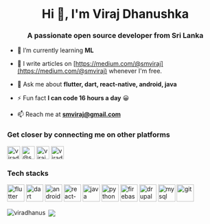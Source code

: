 <h1 align="center">Hi 👋, I'm Viraj Dhanushka</h1>
<h3 align="center">A passionate open source developer from Sri Lanka</h3>

- 🌱 I’m currently learning **ML**

- 📝 I write articles on [https://medium.com/@smviraj](https://medium.com/@smviraj) whenever I'm free. 

- 💬 Ask me about **flutter, dart, react-native, android, java**

- ⚡ Fun fact **I can code 16 hours a day** 😀 

- 📫 Reach me at **smviraj@gmail.com**

### Get closer by connecting me on other platforms

<p align="left">
<a href="https://www.linkedin.com/in/viraj-dhanushka-907467143/" target="blank"><img align="center" src="https://cdn.jsdelivr.net/npm/simple-icons@3.0.1/icons/linkedin.svg" alt="viradhanus" height="30" width="30" /></a>
<a href="https://medium.com/@smviraj" target="blank"><img align="center" src="https://cdn.jsdelivr.net/npm/simple-icons@3.0.1/icons/medium.svg" alt="@smviraj" height="30" width="30" /></a>
<a href="https://stackoverflow.com/users/11431672/viraj-dhanushka" target="blank"><img align="center" src="https://cdn.jsdelivr.net/npm/simple-icons@3.0.1/icons/stackoverflow.svg" alt="viraj-dhanushka" height="30" width="30" /></a>
<a href="https://www.facebook.com/profile.php?id=100001381124062" target="blank"><img align="center" src="https://cdn.jsdelivr.net/npm/simple-icons@3.0.1/icons/facebook.svg" alt="viradhanus" height="30" width="30" /></a>
</p>

### Tech stacks
<!-- BLOG-POST-LIST:START -->
<!-- BLOG-POST-LIST:END -->

<p align="left">
  <img src="https://www.vectorlogo.zone/logos/flutterio/flutterio-icon.svg" alt="flutter" width="40" height="40"/> 
  <img src="https://www.vectorlogo.zone/logos/dartlang/dartlang-icon.svg" alt="dart" width="40" height="40"/> 
  <img src="https://www.vectorlogo.zone/logos/android/android-icon.svg" alt="android" width="40" height="40"/> 
  <img src="https://www.vectorlogo.zone/logos/reactjs/reactjs-icon.svg" alt="react-native" width="40" height="40"/> 
  <img src="https://www.vectorlogo.zone/logos/java/java-icon.svg" alt="java" width="40" height="40"/> 
  <img src="https://www.vectorlogo.zone/logos/python/python-icon.svg" alt="python" width="40" height="40"/>   
  <img src="https://www.vectorlogo.zone/logos/firebase/firebase-icon.svg" alt="firebase" width="40" height="40"/> 
  <img src="https://www.vectorlogo.zone/logos/drupal/drupal-icon.svg" alt="drupal" width="40" height="40"/> 
  <img src="https://www.vectorlogo.zone/logos/mysql/mysql-icon.svg" alt="mysql" width="40" height="40"/>
  <img src="https://www.vectorlogo.zone/logos/git-scm/git-scm-icon.svg" alt="git" width="40" height="40"/> 

</p>

<p><img align="left" src="https://github-readme-stats.vercel.app/api/top-langs/?username=viradhanus&layout=compact" alt="viradhanus" /></p>

<p>&nbsp;<img align="center" src="https://github-readme-stats.vercel.app/api?username=viradhanus&include_all_commits=true&show_icons=true" /></p>
